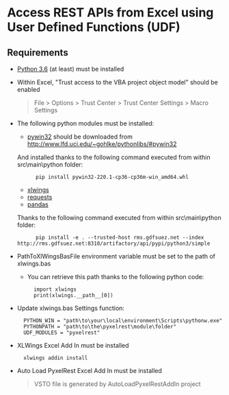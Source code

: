 # Access REST APIs from Excel using User Defined Functions (UDF)

## Requirements

- [Python 3.6](https://www.python.org/ftp/python/3.6.0/python-3.6.0b4-amd64.exe) (at least) must be installed
- Within Excel, "Trust access to the VBA project object model" should be enabled

    > File > Options > Trust Center > Trust Center Settings > Macro Settings

- The following python modules must be installed:

    - [pywin32](https://sourceforge.net/projects/pywin32/) should be downloaded from http://www.lfd.uci.edu/~gohlke/pythonlibs/#pywin32

    And installed thanks to the following command executed from within src\main\python folder:

            pip install pywin32-220.1-cp36-cp36m-win_amd64.whl

    - [xlwings](https://www.xlwings.org/)
    - [requests](http://docs.python-requests.org/en/master/)
    - [pandas](http://pandas.pydata.org/)

    Thanks to the following command executed from within src\main\python folder:

            pip install -e . --trusted-host rms.gdfsuez.net --index http://rms.gdfsuez.net:8310/artifactory/api/pypi/python3/simple

- PathToXlWingsBasFile environment variable must be set to the path of xlwings.bas

    - You can retrieve this path thanks to the following python code:

            import xlwings
            print(xlwings.__path__[0])

- Update xlwings.bas Settings function:

        PYTHON_WIN = "path\to\your\local\environment\Scripts\pythonw.exe"
        PYTHONPATH = "path\to\the\pyxelrest\module\folder"
        UDF_MODULES = "pyxelrest"

- XLWings Excel Add In must be installed

        xlwings addin install

- Auto Load PyxelRest Excel Add In must be installed

    > VSTO file is generated by AutoLoadPyxelRestAddIn project
